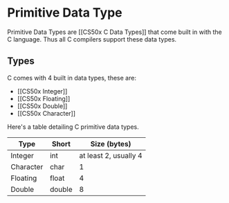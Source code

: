 # Primitive Data Type
Primitive Data Types are [[CS50x C Data Types]] that come built in with the C language. Thus all C compilers support these data types.

## Types
C comes with 4 built in data types, these are:
- [[CS50x Integer]]
- [[CS50x Floating]]
- [[CS50x Double]]
- [[CS50x Character]]

Here's a table detailing C primitive data types.

| Type      | Short  | Size (bytes)          |
| --------- | ------ | --------------------- |
| Integer   | int    | at least 2, usually 4 |
| Character | char   | 1                     |
| Floating  | float  | 4                     |
| Double    | double | 8                     |
